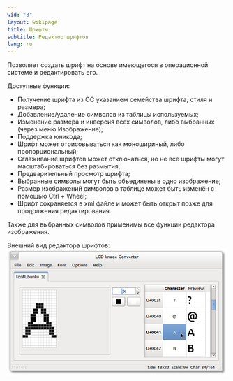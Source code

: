 ```yaml
---
wid: "3"
layout: wikipage
title: Шрифты
subtitle: Редактор шрифтов
lang: ru
---
```

Позволяет создать шрифт на основе имеющегося в операционной системе и редактировать его.

Доступные функции:

  *  Получение шрифта из ОС указанием семейства шрифта, стиля и размера;
  *  Добавление/удаление символов из таблицы используемых;
  *  Изменение размера и инверсия всех символов, либо выбранных (через меню Изображение);
  *  Поддержка юникода;
  *  Шрифт может отрисовываться как моношириный, либо пропорциональный;
  *  Сглаживание шрифтов может отключаться, но не все шрифты могут масштабироваться без размытия;
  *  Предварительный просмотр шрифта;
  *  Выбранные символы могут быть объединены в одно изображение;
  *  Размер изображений символов в таблице может быть изменён с помощью Ctrl + Wheel;
  *  Шрифт сохраняется в xml файле и может быть открыт позже для продолжения редактирования.

Также для выбранных символов применимы все функции редактора изображения.

Внешний вид редактора шрифтов:
![Внешний вид редактора шрифтов](font-editor-1.png "Внешний вид редактора шрифтов")